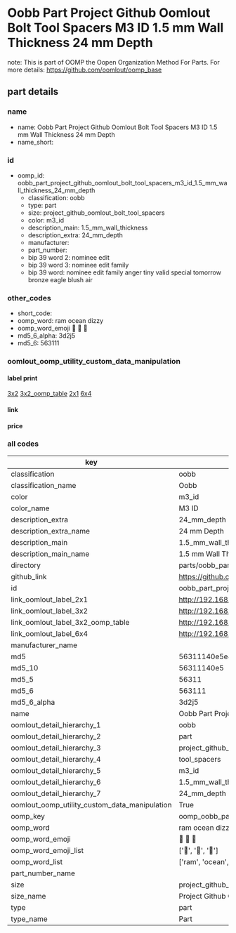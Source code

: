 # Oobb Part Project Github Oomlout Bolt Tool Spacers M3 ID 1.5 mm Wall Thickness 24 mm Depth  

note: This is part of OOMP the Oopen Organization Method For Parts. For more details: https://github.com/oomlout/oomp_base

##  part details
  







### name
* name: Oobb Part Project Github Oomlout Bolt Tool Spacers M3 ID 1.5 mm Wall Thickness 24 mm Depth
* name_short: 
### id
* oomp_id: oobb_part_project_github_oomlout_bolt_tool_spacers_m3_id_1.5_mm_wall_thickness_24_mm_depth
  * classification: oobb
  * type: part
  * size: project_github_oomlout_bolt_tool_spacers
  * color: m3_id
  * description_main: 1.5_mm_wall_thickness
  * description_extra: 24_mm_depth
  * manufacturer: 
  * part_number: 
  * bip 39 word 2: nominee edit
  * bip 39 word 3: nominee edit family
  * bip 39 word: nominee edit family anger tiny valid special tomorrow bronze eagle blush air

### other_codes
* short_code: 
* oomp_word: ram ocean dizzy
* oomp_word_emoji :ram: :ocean: :dizzy:
* md5_6_alpha: 3d2j5
* md5_6: 563111






### oomlout_oomp_utility_custom_data_manipulation
#### label print
[3x2](http://192.168.1.245:1112/?label=oomp%203d2j5)
[3x2_oomp_table](http://192.168.1.108:1112/?label=oomp%203d2j5)
[2x1](http://192.168.1.242:1112/?label=oomp%203d2j5)
[6x4](http://192.168.1.55:1112/?label=oomp%203d2j5)    

#### link

                              

#### price







### all codes 
| key | value |  
| --- | --- |  
| classification | oobb |  
| classification_name | Oobb |  
| color | m3_id |  
| color_name | M3 ID |  
| description_extra | 24_mm_depth |  
| description_extra_name | 24 mm Depth |  
| description_main | 1.5_mm_wall_thickness |  
| description_main_name | 1.5 mm Wall Thickness |  
| directory | parts/oobb_part_project_github_oomlout_bolt_tool_spacers_m3_id_1.5_mm_wall_thickness_24_mm_depth |  
| github_link | https://github.com/oomlout/oomlout_oomp_part_src/tree/main/parts/oobb_part_project_github_oomlout_bolt_tool_spacers_m3_id_1.5_mm_wall_thickness_24_mm_depth |  
| id | oobb_part_project_github_oomlout_bolt_tool_spacers_m3_id_1.5_mm_wall_thickness_24_mm_depth |  
| link_oomlout_label_2x1 | http://192.168.1.242:1112/?label=oomp%203d2j5 |  
| link_oomlout_label_3x2 | http://192.168.1.245:1112/?label=oomp%203d2j5 |  
| link_oomlout_label_3x2_oomp_table | http://192.168.1.108:1112/?label=oomp%203d2j5 |  
| link_oomlout_label_6x4 | http://192.168.1.55:1112/?label=oomp%203d2j5 |  
| manufacturer_name |  |  
| md5 | 56311140e5e43a1fc371308aa5119caf |  
| md5_10 | 56311140e5 |  
| md5_5 | 56311 |  
| md5_6 | 563111 |  
| md5_6_alpha | 3d2j5 |  
| name | Oobb Part Project Github Oomlout Bolt Tool Spacers M3 ID 1.5 mm Wall Thickness 24 mm Depth |  
| oomlout_detail_hierarchy_1 | oobb |  
| oomlout_detail_hierarchy_2 | part |  
| oomlout_detail_hierarchy_3 | project_github_bolt |  
| oomlout_detail_hierarchy_4 | tool_spacers |  
| oomlout_detail_hierarchy_5 | m3_id |  
| oomlout_detail_hierarchy_6 | 1.5_mm_wall_thickness |  
| oomlout_detail_hierarchy_7 | 24_mm_depth |  
| oomlout_oomp_utility_custom_data_manipulation | True |  
| oomp_key | oomp_oobb_part_project_github_oomlout_bolt_tool_spacers_m3_id_1.5_mm_wall_thickness_24_mm_depth |  
| oomp_word | ram ocean dizzy |  
| oomp_word_emoji | :ram: :ocean: :dizzy: |  
| oomp_word_emoji_list | [':ram:', ':ocean:', ':dizzy:'] |  
| oomp_word_list | ['ram', 'ocean', 'dizzy'] |  
| part_number_name |  |  
| size | project_github_oomlout_bolt_tool_spacers |  
| size_name | Project Github Oomlout Bolt Tool Spacers |  
| type | part |  
| type_name | Part |  
